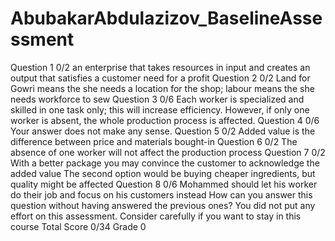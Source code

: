 # AbubakarAbdulazizov_BaselineAssessment
Question 1 0/2
an enterprise that takes resources in input and creates an output that satisfies a customer need for a profit
Question 2 0/2
Land for Gowri means the she needs a location for the shop; labour means the she needs workforce to sew
Question 3 0/6
Each worker is specialized and skilled in one task only; this will increase efficiency. However, if only one worker is absent, the whole production process is affected.
Question 4 0/6
Your answer does not make any sense.
Question 5 0/2
Added value is the difference between price and materials bought-in
Question 6 0/2
The absence of one worker will not affect the production process
Question 7 0/2
With a better package you may convince the customer to acknowledge the added value The second option would be buying cheaper ingredients, but quality might be affected
Question 8 0/6
Mohammed should let his worker do their job and focus on his customers instead
How can you answer this question without having answered the previous ones?
You did not put any effort on this assessment. Consider carefully if you want to stay in this course
Total Score 0/34 Grade 0



